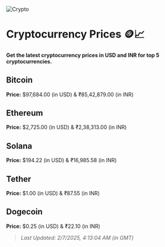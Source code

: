 
![Crypto](https://www.techguide.com.au/wp-content/uploads/2020/11/crypto3.jpeg)

# Cryptocurrency Prices 🪙📈

#### Get the latest cryptocurrency prices in USD and INR for top 5 cryptocurrencies.

## Bitcoin

**Price:** $97,684.00 (in USD) & ₹85,42,879.00 (in INR)

## Ethereum

**Price:** $2,725.00 (in USD) & ₹2,38,313.00 (in INR)

## Solana

**Price:** $194.22 (in USD) & ₹16,985.58 (in INR)

## Tether

**Price:** $1.00 (in USD) & ₹87.55 (in INR)

## Dogecoin

**Price:** $0.25 (in USD) & ₹22.10 (in INR)

> _Last Updated: 2/7/2025, 4:13:04 AM (in GMT)_
